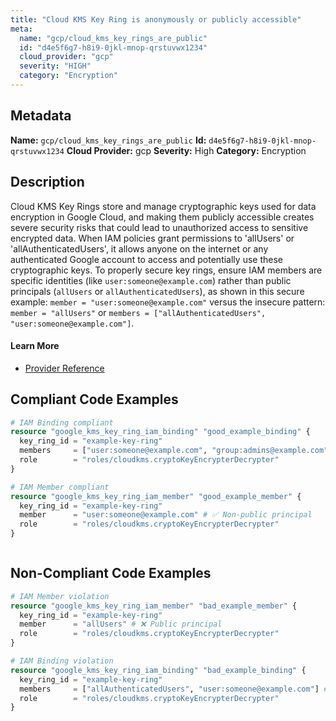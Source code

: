 ```yaml
---
title: "Cloud KMS Key Ring is anonymously or publicly accessible"
meta:
  name: "gcp/cloud_kms_key_rings_are_public"
  id: "d4e5f6g7-h8i9-0jkl-mnop-qrstuvwx1234"
  cloud_provider: "gcp"
  severity: "HIGH"
  category: "Encryption"
---
```

## Metadata
**Name:** `gcp/cloud_kms_key_rings_are_public`
**Id:** `d4e5f6g7-h8i9-0jkl-mnop-qrstuvwx1234`
**Cloud Provider:** gcp
**Severity:** High
**Category:** Encryption
## Description
Cloud KMS Key Rings store and manage cryptographic keys used for data encryption in Google Cloud, and making them publicly accessible creates severe security risks that could lead to unauthorized access to sensitive encrypted data. When IAM policies grant permissions to 'allUsers' or 'allAuthenticatedUsers', it allows anyone on the internet or any authenticated Google account to access and potentially use these cryptographic keys. To properly secure key rings, ensure IAM members are specific identities (like `user:someone@example.com`) rather than public principals (`allUsers` or `allAuthenticatedUsers`), as shown in this secure example: `member = "user:someone@example.com"` versus the insecure pattern: `member = "allUsers"` or `members = ["allAuthenticatedUsers", "user:someone@example.com"]`.

#### Learn More

 - [Provider Reference](https://registry.terraform.io/providers/hashicorp/google/latest/docs/resources/kms_key_ring)


## Compliant Code Examples
```terraform
# IAM Binding compliant
resource "google_kms_key_ring_iam_binding" "good_example_binding" {
  key_ring_id = "example-key-ring"
  members     = ["user:someone@example.com", "group:admins@example.com"] # ✅ No public principals
  role        = "roles/cloudkms.cryptoKeyEncrypterDecrypter"
}

```

```terraform
# IAM Member compliant
resource "google_kms_key_ring_iam_member" "good_example_member" {
  key_ring_id = "example-key-ring"
  member      = "user:someone@example.com" # ✅ Non-public principal
  role        = "roles/cloudkms.cryptoKeyEncrypterDecrypter"
}



```
## Non-Compliant Code Examples
```terraform
# IAM Member violation
resource "google_kms_key_ring_iam_member" "bad_example_member" {
  key_ring_id = "example-key-ring"
  member      = "allUsers" # ❌ Public principal
  role        = "roles/cloudkms.cryptoKeyEncrypterDecrypter"
}

# IAM Binding violation
resource "google_kms_key_ring_iam_binding" "bad_example_binding" {
  key_ring_id = "example-key-ring"
  members     = ["allAuthenticatedUsers", "user:someone@example.com"] # ❌ Contains public principal
  role        = "roles/cloudkms.cryptoKeyEncrypterDecrypter"
}

```